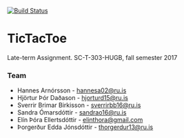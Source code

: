 [![Build Status](https://travis-ci.org/Multiline/TicTacToe.svg?branch=master)](https://travis-ci.org/Multiline/TicTacToe)
# TicTacToe

Late-term Assignment. SC-T-303-HUGB, fall semester 2017

### Team 
* Hannes Arnórsson - hannesa02@ru.is 
* Hjörtur Þór Daðason - hjorturd15@ru.is
* Sverrir Brimar Birkisson - sverrirbb16@ru.is 
* Sandra Ómarsdóttir - sandrao16@ru.is
* Elín Þóra Ellertsdóttir - elinthora@gmail.com 
* Þorgerður Edda Jónsdóttir - thorgerdur13@ru.is
